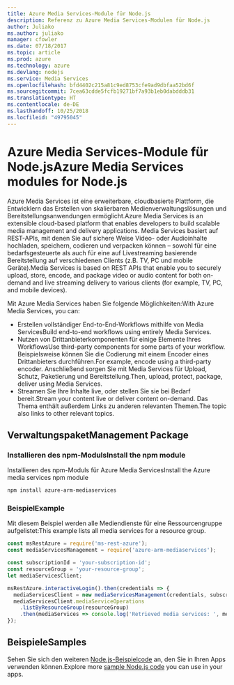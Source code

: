 ```yaml
---
title: Azure Media Services-Module für Node.js
description: Referenz zu Azure Media Services-Modulen für Node.js
author: Juliako
ms.author: juliako
manager: cfowler
ms.date: 07/18/2017
ms.topic: article
ms.prod: azure
ms.technology: azure
ms.devlang: nodejs
ms.service: Media Services
ms.openlocfilehash: bfd4402c215a81c9ed8753cfe9ad9dbfaa52bd6f
ms.sourcegitcommit: 7cea63cdde5fcfb19271bf7a93b1eb0dabdddb31
ms.translationtype: HT
ms.contentlocale: de-DE
ms.lasthandoff: 10/25/2018
ms.locfileid: "49795045"
---
```

# <a name="azure-media-services-modules-for-nodejs"></a><span data-ttu-id="3cb8d-103">Azure Media Services-Module für Node.js</span><span class="sxs-lookup"><span data-stu-id="3cb8d-103">Azure Media Services modules for Node.js</span></span>

<span data-ttu-id="3cb8d-104">Azure Media Services ist eine erweiterbare, cloudbasierte Plattform, die Entwicklern das Erstellen von skalierbaren Medienverwaltungslösungen und Bereitstellungsanwendungen ermöglicht.</span><span class="sxs-lookup"><span data-stu-id="3cb8d-104">Azure Media Services is an extensible cloud-based platform that enables developers to build scalable media management and delivery applications.</span></span> <span data-ttu-id="3cb8d-105">Media Services basiert auf REST-APIs, mit denen Sie auf sichere Weise Video- oder Audioinhalte hochladen, speichern, codieren und verpacken können – sowohl für eine bedarfsgesteuerte als auch für eine auf Livestreaming basierende Bereitstellung auf verschiedenen Clients (z.B. TV, PC und mobile Geräte).</span><span class="sxs-lookup"><span data-stu-id="3cb8d-105">Media Services is based on REST APIs that enable you to securely upload, store, encode, and package video or audio content for both on-demand and live streaming delivery to various clients (for example, TV, PC, and mobile devices).</span></span>

<span data-ttu-id="3cb8d-106">Mit Azure Media Services haben Sie folgende Möglichkeiten:</span><span class="sxs-lookup"><span data-stu-id="3cb8d-106">With Azure Media Services, you can:</span></span>
- <span data-ttu-id="3cb8d-107">Erstellen vollständiger End-to-End-Workflows mithilfe von Media Services</span><span class="sxs-lookup"><span data-stu-id="3cb8d-107">Build end-to-end workflows using entirely Media Services.</span></span> 
- <span data-ttu-id="3cb8d-108">Nutzen von Drittanbieterkomponenten für einige Elemente Ihres Workflows</span><span class="sxs-lookup"><span data-stu-id="3cb8d-108">Use third-party components for some parts of your workflow.</span></span> <span data-ttu-id="3cb8d-109">Beispielsweise können Sie die Codierung mit einem Encoder eines Drittanbieters durchführen.</span><span class="sxs-lookup"><span data-stu-id="3cb8d-109">For example, encode using a third-party encoder.</span></span> <span data-ttu-id="3cb8d-110">Anschließend sorgen Sie mit Media Services für Upload, Schutz, Paketierung und Bereitstellung.</span><span class="sxs-lookup"><span data-stu-id="3cb8d-110">Then, upload, protect, package, deliver using Media Services.</span></span>
- <span data-ttu-id="3cb8d-111">Streamen Sie Ihre Inhalte live, oder stellen Sie sie bei Bedarf bereit.</span><span class="sxs-lookup"><span data-stu-id="3cb8d-111">Stream your content live or deliver content on-demand.</span></span> <span data-ttu-id="3cb8d-112">Das Thema enthält außerdem Links zu anderen relevanten Themen.</span><span class="sxs-lookup"><span data-stu-id="3cb8d-112">The topic also links to other relevant topics.</span></span>

## <a name="management-package"></a><span data-ttu-id="3cb8d-113">Verwaltungspaket</span><span class="sxs-lookup"><span data-stu-id="3cb8d-113">Management Package</span></span>

### <a name="install-the-npm-module"></a><span data-ttu-id="3cb8d-114">Installieren des npm-Moduls</span><span class="sxs-lookup"><span data-stu-id="3cb8d-114">Install the npm module</span></span>

<span data-ttu-id="3cb8d-115">Installieren des npm-Moduls für Azure Media Services</span><span class="sxs-lookup"><span data-stu-id="3cb8d-115">Install the Azure media services npm module</span></span>

```bash
npm install azure-arm-mediaservices
```

### <a name="example"></a><span data-ttu-id="3cb8d-116">Beispiel</span><span class="sxs-lookup"><span data-stu-id="3cb8d-116">Example</span></span>

<span data-ttu-id="3cb8d-117">Mit diesem Beispiel werden alle Mediendienste für eine Ressourcengruppe aufgelistet:</span><span class="sxs-lookup"><span data-stu-id="3cb8d-117">This example lists all media services for a resource group.</span></span>

```javascript
const msRestAzure = require('ms-rest-azure');
const mediaServicesManagement = require('azure-arm-mediaservices');

const subscriptionId = 'your-subscription-id';
const resourceGroup = 'your-resource-group';
let mediaServicesClient;

msRestAzure.interactiveLogin().then(credentials => {
  mediaServicesClient = new mediaServicesManagement(credentials, subscriptionId);
  mediaServicesClient.mediaServiceOperations
    .listByResourceGroup(resourceGroup)
    .then(mediaServices => console.log('Retrieved media services: ', mediaServices));
});
```

## <a name="samples"></a><span data-ttu-id="3cb8d-118">Beispiele</span><span class="sxs-lookup"><span data-stu-id="3cb8d-118">Samples</span></span>

<span data-ttu-id="3cb8d-119">Sehen Sie sich den weiteren [Node.js-Beispielcode](https://azure.microsoft.com/resources/samples/?platform=nodejs) an, den Sie in Ihren Apps verwenden können.</span><span class="sxs-lookup"><span data-stu-id="3cb8d-119">Explore more [sample Node.js code](https://azure.microsoft.com/resources/samples/?platform=nodejs) you can use in your apps.</span></span>
